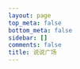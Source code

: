 ```yaml
---
layout: page
top_meta: false
bottom_meta: false
sidebar: []
comments: false
title: 说说广场
---
```


<div id="bber"></div>
<script type="module" src="https://npm.onmicrosoft.cn/penndu@10.0.0/emaction.js"></script>
<script src="https://npm.onmicrosoft.cn/marked@12.0.2/marked.min.js"></script>
<script src="https://jsd.onmicrosoft.cn/gh/Tokinx/ViewImage/view-image.min.js"></script>
<script src="https://jsd.onmicrosoft.cn/gh/Tokinx/Lately/lately.min.js"></script>
<script type="text/javascript">
  var bbMemos = {
    memos : 'https://s.dusays.com/',//修改为自己部署 Memos 的网址，末尾有 / 斜杠
    limit : '',//默认每次显示 10 条
    creatorId:'1' ,//早期默认为 101 用户，新安装是 1； https://demo.usememos.com/u/101
    domId: '',//默认为 bber
    twiEnv:'',//启开 twikoo 评论，默认 https://metk.edui.fun/
  }
</script>
<script src="https://npm.onmicrosoft.cn/penndu@10.0.0/bb-lmm-mk.js"></script>